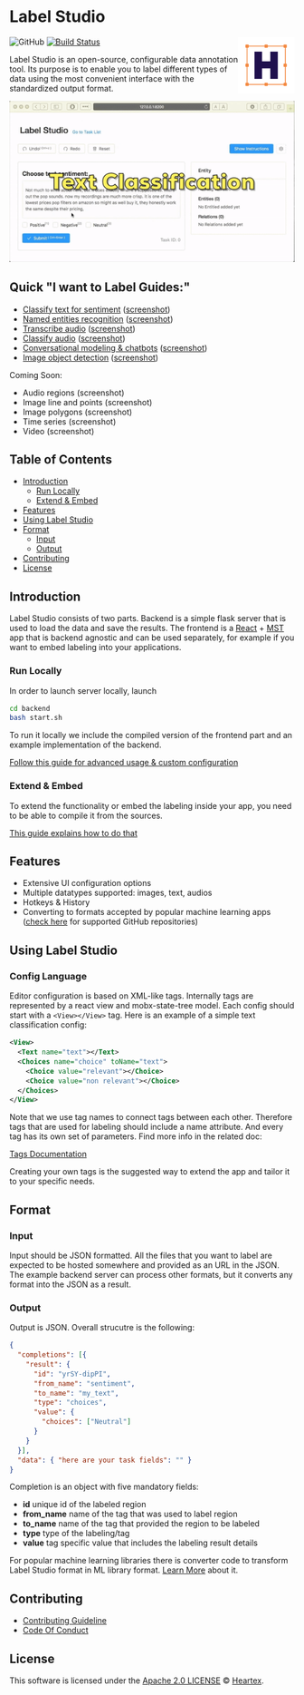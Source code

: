 # Label Studio

<img src="./images/logo.png" align="right" title="Label Studio by Heartex Labs" width="100" height="100">

![GitHub](https://img.shields.io/github/license/heartexlabs/label-studio?logo=heartex) [![Build Status](https://travis-ci.com/heartexlabs/label-studio.svg?branch=master)](https://travis-ci.com/heartexlabs/label-studio)

Label Studio is an open-source, configurable data annotation tool. Its purpose is to enable you to label different types of data using the most convenient interface with the standardized output format.

![Label Studio](./images/label-studio-examples.gif)

## Quick "I want to Label Guides:"

- [Classify text for sentiment](/examples/sentiment_analysis/START.md) ([screenshot](./images/screenshots/cts.png))
- [Named entities recognition](/examples/named_entity/START.md) ([screenshot](./images/screenshots/ner.png))
- [Transcribe audio](/examples/transcribe_audio/START.md) ([screenshot](./images/screenshots/audio-trans.png))
- [Classify audio](/examples/audio_classification/START.md) ([screenshot](./images/screenshots/audio-classify.png))
- [Conversational modeling & chatbots](/examples/chatbot_analysis/START.md) ([screenshot](./images/screenshots/chatbots.png))
- [Image object detection](/examples/image_bbox/START.md) ([screenshot](./images/screenshots/image-object.png))

Coming Soon:

- Audio regions (screenshot)
- Image line and points (screenshot)
- Image polygons (screenshot)
- Time series (screenshot)
- Video (screenshot)

## Table of Contents

- [Introduction](#introduction)
  - [Run Locally](#run-locally)
  - [Extend & Embed](#extend--embed)
- [Features](#features)
- [Using Label Studio](#using-label-studio)
- [Format](#format)
  - [Input](#input)
  - [Output](#output)
- [Contributing](#contributing)
- [License](#license)

## Introduction

Label Studio consists of two parts. Backend is a simple flask server that is used to load the data and save the results. The frontend is a [React](https://reactjs.org/) + [MST](https://github.com/mobxjs/mobx-state-tree) app that is backend agnostic and can be used separately, for example if you want to embed labeling into your applications.

### Run Locally

In order to launch server locally, launch

```bash
cd backend
bash start.sh
```

To run it locally we include the compiled version of the frontend
part and an example implementation of the backend.

[Follow this guide for advanced usage & custom configuration](backend/README.md)

### Extend & Embed

To extend the functionality or embed the labeling inside your app, you need to be able to compile it from the sources.

[This guide explains how to do that](docs/Embed.md)

## Features

- Extensive UI configuration options
- Multiple datatypes supported: images, text, audios
- Hotkeys & History
- Converting to formats accepted by popular machine learning apps ([check here](/backend/converter/README.md) for supported GitHub repositories)

## Using Label Studio

### Config Language

Editor configuration is based on XML-like tags. Internally tags are represented by a react view and mobx-state-tree model. Each config should start with a ```<View></View>``` tag. Here is an example of a simple text classification config:

```xml
<View>
  <Text name="text"></Text>
  <Choices name="choice" toName="text">
    <Choice value="relevant"></Choice>
    <Choice value="non relevant"></Choice>
  </Choices>
</View>
```

Note that we use tag names to connect tags between each other. Therefore tags that are used for labeling should include a name attribute. And every tag has its own set of parameters. Find more info in the related doc:

[Tags Documentation](/docs/Tags.md)

Creating your own tags is the suggested way to extend the app and tailor it to your specific needs.

## Format

### Input

Input should be JSON formatted. All the files that you want to label
are expected to be hosted somewhere and provided as an URL in the
JSON. The example backend server can process other formats, but it
converts any format into the JSON as a result.

### Output

Output is JSON. Overall strucutre is the following:

```json
{
  "completions": [{
    "result": {
      "id": "yrSY-dipPI",
      "from_name": "sentiment",
      "to_name": "my_text",
      "type": "choices",
      "value": {
        "choices": ["Neutral"]
      }
    }
  }],
  "data": { "here are your task fields": "" }
}
```

Completion is an object with five mandatory fields:

- **id** unique id of the labeled region
- **from_name** name of the tag that was used to label region
- **to_name** name of the tag that provided the region to be labeled
- **type** type of the labeling/tag
- **value** tag specific value that includes the labeling result details

For popular machine learning libraries there is converter code to transform Label Studio format in ML library format. [Learn More](/backend/converter/README.md) about it.

## Contributing

- [Contributing Guideline](/CONTRIBUTING.md)
- [Code Of Conduct](/CODE_OF_CONDUCT.md)

## License

This software is licensed under the [Apache 2.0 LICENSE](/LICENSE) © [Heartex](https://www.heartex.net/).
